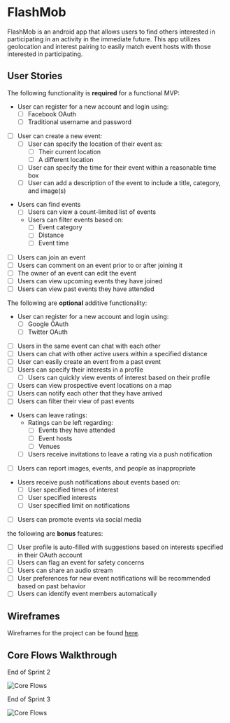 # FlashMob

FlashMob is an android app that allows users to find others interested in participating in an activity in the immediate future. This app utilizes geolocation and interest pairing to easily match event hosts with those interested in participating. 

## User Stories

The following functionality is **required** for a functional MVP:

* User can register for a new account and login using:
  * [ ] Facebook OAuth
  * [ ] Traditional username and password
* [ ] User can create a new event:
  * [ ] User can specify the location of their event as:
    * [ ] Their current location
    * [ ] A different location
  * [ ] User can specify the time for their event within a reasonable time box
  * [ ] User can add a description of the event to include a title, category, and image(s)
* Users can find events
  * [ ] Users can view a count-limited list of events
  * Users can filter events based on:
    * [ ] Event category
    * [ ] Distance
    * [ ] Event time
* [ ] Users can join an event
* [ ] Users can comment on an event prior to or after joining it
* [ ] The owner of an event can edit the event
* [ ] Users can view upcoming events they have joined
* [ ] Users can view past events they have attended

The following are **optional** additive functionality:

* User can register for a new account and login using:
  * [ ] Google OAuth
  * [ ] Twitter OAuth
* [ ] Users in the same event can chat with each other
* [ ] Users can chat with other active users within a specified distance
* [ ] User can easily create an event from a past event
* [ ] Users can specify their interests in a profile
  * [ ] Users can quickly view events of interest based on their profile
* [ ] Users can view prospective event locations on a map
* [ ] Users can notify each other that they have arrived
* [ ] Users can filter their view of past events
* Users can leave ratings:
  * Ratings can be left regarding:
    * [ ] Events they have attended
    * [ ] Event hosts
    * [ ] Venues
  * [ ] Users receive invitations to leave a rating via a push notification
* [ ] Users can report images, events, and people as inappropriate
* Users receive push notifications about events based on:
  * [ ] User specified times of interest
  * [ ] User specified interests
  * [ ] User specified limit on notifications
* [ ] Users can promote events via social media

the following are **bonus** features:

* [ ] User profile is auto-filled with suggestions based on interests specified in their OAuth account
* [ ] Users can flag an event for safety concerns
* [ ] Users can share an audio stream
* [ ] User preferences for new event notifications will be recommended based on past behavior
* [ ] Users can identify event members automatically

## Wireframes

Wireframes for the project can be found [here](https://stridera.app.box.com/s/bbqp6b94msx8bql0g2i189rl8piw9cbi).

## Core Flows Walkthrough
End of Sprint 2

![Core Flows](http://i.imgur.com/IC8rmwK.gif)

End of Sprint 3

![Core Flows](Flashmob_Walkthrough.gif)
